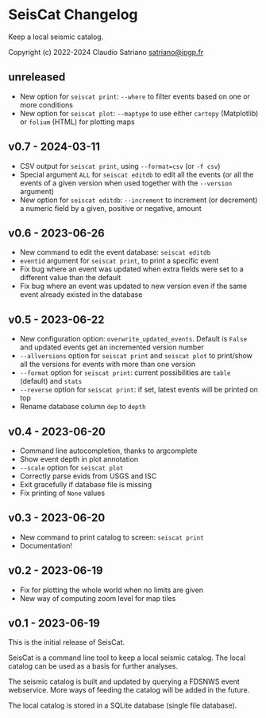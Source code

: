 # SeisCat Changelog

Keep a local seismic catalog.

Copyright (c) 2022-2024 Claudio Satriano <satriano@ipgp.fr>

## unreleased

- New option for `seiscat print`: `--where` to filter events based on one or
  more conditions
- New option for `seiscat plot`: `--maptype` to use either `cartopy`
  (Matplotlib) or `folium` (HTML) for plotting maps

## v0.7 - 2024-03-11

- CSV output for `seiscat print`, using `--format=csv` (or `-f csv`)
- Special argument `ALL` for `seiscat editdb` to edit all the events
  (or all the events of a given version when used together with the
  `--version` argument)
- New option for `seiscat editdb`: `--increment` to increment (or decrement)
  a numeric field by a given, positive or negative, amount

## v0.6 - 2023-06-26

- New command to edit the event database: `seiscat editdb`
- `eventid` argument for `seiscat print`, to print a specific event
- Fix bug where an event was updated when extra fields were set to a different
  value than the default
- Fix bug where an event was updated to new version even if the same event
  already existed in the database

## v0.5 - 2023-06-22

- New configuration option: `overwrite_updated_events`. Default is `False`
  and updated events get an incremented version number
- `--allversions` option for `seiscat print` and `seiscat plot` to print/show
  all the versions for events with more than one version
- `--format` option for `seiscat print`: current possibilities are `table`
  (default) and `stats`
- `--reverse` option for `seiscat print`: if set, latest events will be printed
  on top
- Rename database column `dep` to `depth`

## v0.4 - 2023-06-20

- Command line autocompletion, thanks to argcomplete
- Show event depth in plot annotation
- `--scale` option for `seiscat plot`
- Correctly parse evids from USGS and ISC
- Exit gracefully if database file is missing
- Fix printing of `None` values

## v0.3 - 2023-06-20

- New command to print catalog to screen: `seiscat print`
- Documentation!

## v0.2 - 2023-06-19

- Fix for plotting the whole world when no limits are given
- New way of computing zoom level for map tiles

## v0.1 - 2023-06-19

This is the initial release of SeisCat.

SeisCat is a command line tool to keep a local seismic catalog.
The local catalog can be used as a basis for further analyses.

The seismic catalog is built and updated by querying a FDSNWS event webservice.
More ways of feeding the catalog will be added in the future.

The local catalog is stored in a SQLite database (single file database).
